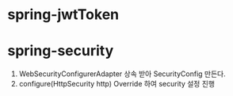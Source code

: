 # spring-jwtToken

# spring-security

1. WebSecurityConfigurerAdapter 상속 받아 SecurityConfig 만든다.
2. configure(HttpSecurity http) Override 하여 security 설정 진행
